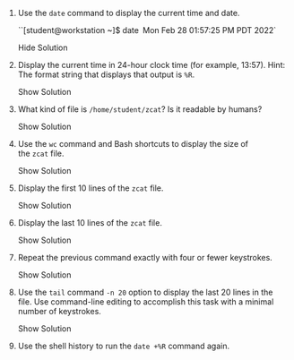 1. Use the `date` command to display the current time and date.
 
    ``[student@workstation ~]$ date`
    `Mon Feb 28 01:57:25 PM PDT 2022`
    
    Hide Solution
    
2. Display the current time in 24-hour clock time (for example, 13:57). Hint: The format string that displays that output is `%R`.
    
    Show Solution
    
3. What kind of file is `/home/student/zcat`? Is it readable by humans?
    
    Show Solution
    
4. Use the `wc` command and Bash shortcuts to display the size of the `zcat` file.
    
    Show Solution
    
5. Display the first 10 lines of the `zcat` file.
    
    Show Solution
    
6. Display the last 10 lines of the `zcat` file.
    
    Show Solution
    
7. Repeat the previous command exactly with four or fewer keystrokes.
    
    Show Solution
    
8. Use the `tail` command `-n 20` option to display the last 20 lines in the file. Use command-line editing to accomplish this task with a minimal number of keystrokes.
    
    Show Solution
    
9. Use the shell history to run the `date +%R` command again.